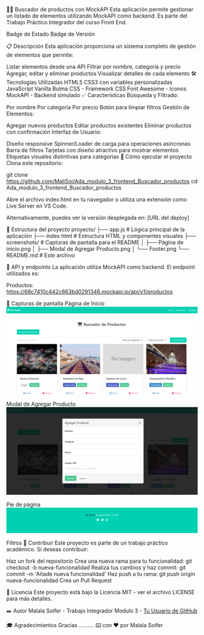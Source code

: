 🦸‍♀️ Buscador de productos con MockAPI
Esta aplicación permite gestionar un listado de elementos utilizando MockAPI como backend. Es parte del Trabajo Práctico Integrador del curso Front End.

Badge de Estado Badge de Versión

📋 Descripción
Esta aplicación proporciona un sistema completo de gestión de elementos que permite:

Listar elementos desde una API
Filtrar por nombre, categoría y precio
Agregar, editar y eliminar productos
Visualizar detalles de cada elemento
🛠️ Tecnologías Utilizadas
HTML5
CSS3 con variables personalizadas
JavaScript Vanilla
Bulma CSS - Framework CSS
Font Awesome - Iconos
MockAPI - Backend simulado
✅ Características
Búsqueda y Filtrado:

Por nombre
Por categoría
Por precio
Botón para limpiar filtros
Gestión de Elementos:

Agregar nuevos productos
Editar productos existentes
Eliminar productos con confirmación
Interfaz de Usuario:

Diseño responsive
Spinner/Loader de carga para operaciones asíncronas
Barra de filtros 
Tarjetas con diseño atractivo para mostrar elementos
Etiquetas visuales distintivas para categorías
🚀 Cómo ejecutar el proyecto
Clona este repositorio:

git clone https://github.com/MaliSoi/Ada_modulo_3_frontend_Buscador_productos
cd Ada_modulo_3_frontend_Buscador_productos

Abre el archivo index.html en tu navegador o utiliza una extensión como Live Server en VS Code.

Alternativamente, puedes ver la versión desplegada en: [URL del deploy]

📁 Estructura del proyecto
proyecto/
├── app.js             # Lógica principal de la aplicación
├── index.html         # Estructura HTML y componentes visuales
├── screenshots/       # Capturas de pantalla para el README
│    ├── Página de inicio.png
│    ├── Modal de Agregar Producto.png
│    └── Footer.png
└── README.md          # Este archivo

🔗 API y endpoints
La aplicación utiliza MockAPI como backend. El endpoint utilizados es:

Productos: https://68c7410c442c663bd0291346.mockapi.io/api/v1/productos


📸 Capturas de pantalla
Página de Inicio
![Página de inicio](./screenshots/Pagina%20de%20Inicio.png)


Modal de Agregar Producto
![Modal de Agregar producto](./screenshots/Modal%20de%20Agregar%20producto.png)

Pie de página
![Pie de página](./screenshots/Footer.png)

Filtros 
🤝 Contribuir
Este proyecto es parte de un trabajo práctico académico. Si deseas contribuir:

Haz un fork del repositorio
Crea una nueva rama para tu funcionalidad: git checkout -b nueva-funcionalidad
Realiza tus cambios y haz commit: git commit -m 'Añade nueva funcionalidad'
Haz push a tu rama: git push origin nueva-funcionalidad
Crea un Pull Request

📄 Licencia
Este proyecto está bajo la Licencia MIT - ver el archivo LICENSE para más detalles.

✒️ Autor
Malala Soifer - Trabajo Integrador Modulo 3 - [Tu Usuario de GitHub](https://github.com/MaliSoi)

🎓 Agradecimientos
Gracias ..........
⌨️ con ❤️ por Malala Soifer